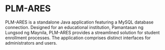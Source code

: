 # PLM-ARES
PLM-ARES is a standalone Java application featuring a MySQL database connection. Designed for an educational institution, Pamantasan ng Lungsod ng Maynila, PLM-ARES provides a streamlined solution for student enrollment processes. The application comprises distinct interfaces for administrators and users. 
